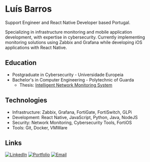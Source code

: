 # Luís Barros

Support Engineer and React Native Developer based Portugal.

Specializing in infrastructure monitoring and mobile application development, with expertise in cybersecurity. 
Currently implementing monitoring solutions using Zabbix and Grafana while developing iOS applications with React Native.

## Education
- Postgraduate in Cybersecurity - Universidade Europeia
- Bachelor's in Computer Engineering - Polytechnic of Guarda
  - Thesis: [Intelligent Network Monitoring System](https://luisantoniio1998.github.io/tese.pdf)

## Technologies
- Infrastructure: Zabbix, Grafana, FortiGate, FortiSwitch, GLPi
- Development: React Native, JavaScript, Python, Java, NodeJS
- Security: Network Monitoring, Cybersecurity Tools, FortiOS
- Tools: Git, Docker, VMWare

## Links
[![LinkedIn](https://img.shields.io/badge/-LinkedIn-0A66C2?style=flat)](https://www.linkedin.com/in/-luis-barros-/)
[![Portfolio](https://img.shields.io/badge/-Portfolio-000000?style=flat)](https://luisantoniio1998.github.io)
[![Email](https://img.shields.io/badge/-Email-EA4335?style=flat)](mailto:luisantoniio1998@gmail.com)

